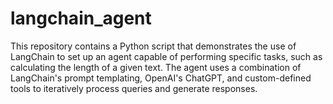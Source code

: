 # langchain_agent
This repository contains a Python script that demonstrates the use of LangChain to set up an agent capable of performing specific tasks, such as calculating the length of a given text. The agent uses a combination of LangChain's prompt templating, OpenAI's ChatGPT, and custom-defined tools to iteratively process queries and generate responses.
